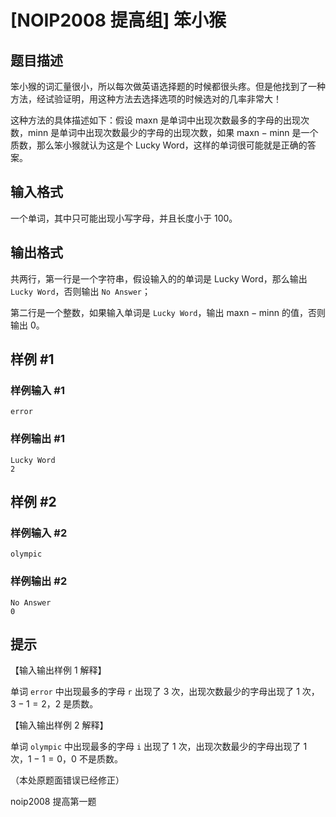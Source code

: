 # [NOIP2008 提高组] 笨小猴

## 题目描述

笨小猴的词汇量很小，所以每次做英语选择题的时候都很头疼。但是他找到了一种方法，经试验证明，用这种方法去选择选项的时候选对的几率非常大！

这种方法的具体描述如下：假设 $\text{maxn}$ 是单词中出现次数最多的字母的出现次数，$\text{minn}$ 是单词中出现次数最少的字母的出现次数，如果 $\text{maxn}-\text{minn}$ 是一个质数，那么笨小猴就认为这是个 Lucky Word，这样的单词很可能就是正确的答案。

## 输入格式

一个单词，其中只可能出现小写字母，并且长度小于 $100$。

## 输出格式

共两行，第一行是一个字符串，假设输入的的单词是 Lucky Word，那么输出 `Lucky Word`，否则输出 `No Answer`；

第二行是一个整数，如果输入单词是 `Lucky Word`，输出 $\text{maxn}-\text{minn}$ 的值，否则输出 $0$。

## 样例 #1

### 样例输入 #1

```
error
```

### 样例输出 #1

```
Lucky Word
2
```

## 样例 #2

### 样例输入 #2

```
olympic
```

### 样例输出 #2

```
No Answer
0
```

## 提示

【输入输出样例 1 解释】

单词 `error` 中出现最多的字母 $\texttt r$ 出现了 $3$ 次，出现次数最少的字母出现了 $1$ 次，$3-1=2$，$2$ 是质数。

【输入输出样例 2 解释】

单词 `olympic` 中出现最多的字母 $\texttt i$ 出现了 $1$ 次，出现次数最少的字母出现了 $1$ 次，$1-1=0$，$0$ 不是质数。

（本处原题面错误已经修正）

noip2008 提高第一题